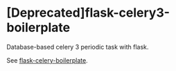 # [Deprecated]flask-celery3-boilerplate

Database-based celery 3 periodic task with flask.

See [flask-celery-boilerplate](https://github.com/sdg32/flask-celery-boilerplate).
